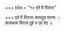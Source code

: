 +++
title = "१० एते वै विराजः"

+++
एते वै विराजः कामदुघ स्तनाः ।  
कामंकामं विराजं दुहे य एवं वेद ॥